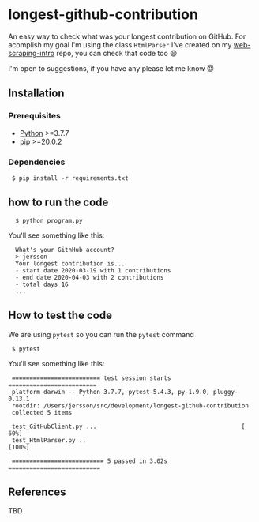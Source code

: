 # longest-github-contribution
An easy way to check what was your longest contribution on GitHub. For acomplish my goal I'm using the class `HtmlParser` I've created on my [web-scraping-intro](https://github.com/jersson/web-scraping-intro) repo, you can check that code too :smile: 

I'm open to suggestions, if you have any please let me know :innocent:

## Installation

### Prerequisites

- [Python](https://www.python.org/) >=3.7.7
- [pip](https://pypi.org/project/pip/) >=20.0.2

### Dependencies

```
 $ pip install -r requirements.txt
```

## how to run the code
```
  $ python program.py
```

You'll see something like this:
```
  What's your GithHub account?
  > jersson
  Your longest contribution is...
  - start date 2020-03-19 with 1 contributions
  - end date 2020-04-03 with 2 contributions
  - total days 16
  ...
```

## How to test the code

We are using `pytest` so you can run the `pytest` command

```
 $ pytest
```

You'll see something like this:

```
 ========================= test session starts =========================
 platform darwin -- Python 3.7.7, pytest-5.4.3, py-1.9.0, pluggy-0.13.1
 rootdir: /Users/jersson/src/development/longest-github-contribution
 collected 5 items

 test_GitHubClient.py ...                                         [ 60%]
 test_HtmlParser.py ..                                            [100%]

 ========================== 5 passed in 3.02s ==========================
```

## References
TBD